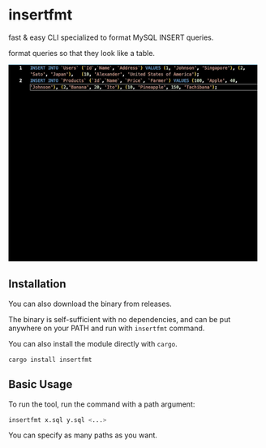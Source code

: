 # insertfmt

fast & easy CLI specialized to format MySQL INSERT queries.

format queries so that they look like a table.

![preview](./images/preview.gif)

## Installation

You can also download the binary from releases.

The binary is self-sufficient with no dependencies, and can be put anywhere on
your PATH and run with `insertfmt` command.

You can also install the module directly with `cargo`.

```
cargo install insertfmt
```

## Basic Usage

To run the tool, run the command with a path argument:

```bash
insertfmt x.sql y.sql <...>
```

You can specify as many paths as you want.
